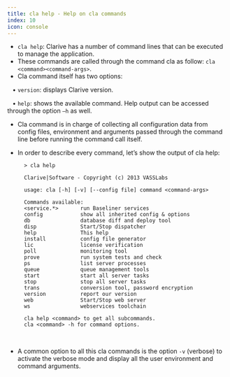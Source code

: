 ```yaml
---
title: cla help - Help on cla commands
index: 10
icon: console
---
```

* `cla help`: Clarive has a number of command lines that can be executed to manage the application. 
* These commands are called through the command cla as follow: `cla <command><command-args>`. 
* Cla command itself has two options: <br />

&nbsp; &nbsp;• `version`: displays Clarive version. <br />

&nbsp; &nbsp;• `help`: shows the available command. Help output can be accessed through the option `–h` as well. <br/>

* Cla command is in charge of collecting all configuration data from config files, environment and arguments passed through the command line before running the command call itself.
* In order to describe every command, let’s show the output of cla help:
            
        > cla help

        Clarive|Software - Copyright (c) 2013 VASSLabs

        usage: cla [-h] [-v] [--config file] command <command-args>

        Commands available:
        <service.*>       run Baseliner services
        config            show all inherited config & options
        db                database diff and deploy tool
        disp              Start/Stop dispatcher
        help              This help
        install           config file generator
        lic               license verification
        poll              monitoring tool
        prove             run system tests and check
        ps                list server processes
        queue             queue management tools
        start             start all server tasks
        stop              stop all server tasks
        trans             conversion tool, password encryption
        version           report our version
        web               Start/Stop web server
        ws                webservices toolchain

        cla help <command> to get all subcommands.
        cla <command> -h for command options.


<br/>

* A common option to all this cla commands is the option `-v` (verbose) to activate the verbose mode and display all the user environment and command arguments. 


